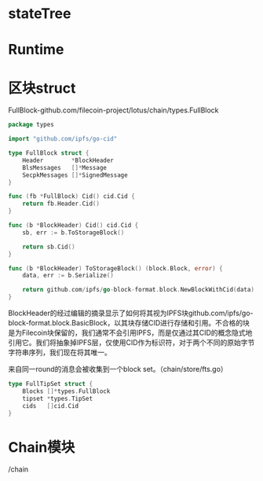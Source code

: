 





# stateTree





# Runtime





# 区块struct

FullBlock-github.com/filecoin-project/lotus/chain/types.FullBlock

```go
package types

import "github.com/ipfs/go-cid"

type FullBlock struct {
	Header        *BlockHeader
	BlsMessages   []*Message
	SecpkMessages []*SignedMessage
}

func (fb *FullBlock) Cid() cid.Cid {
	return fb.Header.Cid()
}
```



```go
func (b *BlockHeader) Cid() cid.Cid {
	sb, err := b.ToStorageBlock()

	return sb.Cid()
}

func (b *BlockHeader) ToStorageBlock() (block.Block, error) {
	data, err := b.Serialize()

	return github.com/ipfs/go-block-format.block.NewBlockWithCid(data)
}
```

BlockHeader的经过编辑的摘录显示了如何将其视为IPFS块github.com/ipfs/go-block-format.block.BasicBlock，以其块存储CID进行存储和引用。不合格的块是为Filecoin块保留的，我们通常不会引用IPFS，而是仅通过其CID的概念隐式地引用它。我们将抽象掉IPFS层，仅使用CID作为标识符，对于两个不同的原始字节字符串序列，我们现在将其唯一。

来自同一round的消息会被收集到一个block set。（chain/store/fts.go）

```go
type FullTipSet struct {
	Blocks []*types.FullBlock
	tipset *types.TipSet
	cids   []cid.Cid
}
```







# Chain模块

/chain
















